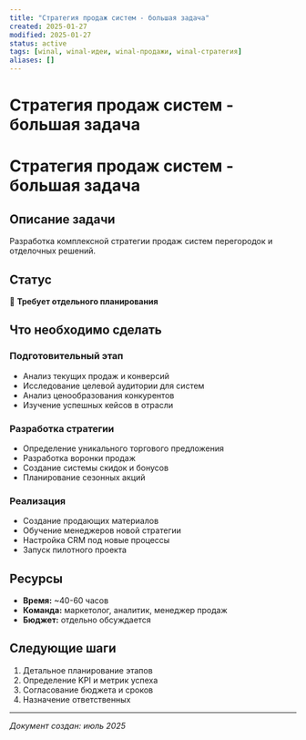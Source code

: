 ```yaml
---
title: "Стратегия продаж систем - большая задача"
created: 2025-01-27
modified: 2025-01-27
status: active
tags: [winal, winal-идеи, winal-продажи, winal-стратегия]
aliases: []
---
```


# Стратегия продаж систем - большая задача

# Стратегия продаж систем - большая задача

## Описание задачи

Разработка комплексной стратегии продаж систем перегородок и отделочных решений.

## Статус

🔴 **Требует отдельного планирования**

## Что необходимо сделать

### Подготовительный этап

- Анализ текущих продаж и конверсий
- Исследование целевой аудитории для систем
- Анализ ценообразования конкурентов
- Изучение успешных кейсов в отрасли

### Разработка стратегии

- Определение уникального торгового предложения
- Разработка воронки продаж
- Создание системы скидок и бонусов
- Планирование сезонных акций

### Реализация

- Создание продающих материалов
- Обучение менеджеров новой стратегии
- Настройка CRM под новые процессы
- Запуск пилотного проекта

## Ресурсы

- **Время:** ~40-60 часов
- **Команда:** маркетолог, аналитик, менеджер продаж
- **Бюджет:** отдельно обсуждается

## Следующие шаги

1. Детальное планирование этапов
2. Определение KPI и метрик успеха
3. Согласование бюджета и сроков
4. Назначение ответственных

---

*Документ создан: июль 2025*